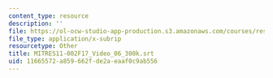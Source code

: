 ```yaml
---
content_type: resource
description: ''
file: https://ol-ocw-studio-app-production.s3.amazonaws.com/courses/res-11-002-intentional-public-disruptions-art-responsibility-and-pedagogy-fall-2017/11665572a859662fde2aeaaf0c9ab556_MITRES11-002F17_Video_06_300k.srt
file_type: application/x-subrip
resourcetype: Other
title: MITRES11-002F17_Video_06_300k.srt
uid: 11665572-a859-662f-de2a-eaaf0c9ab556
---
```

